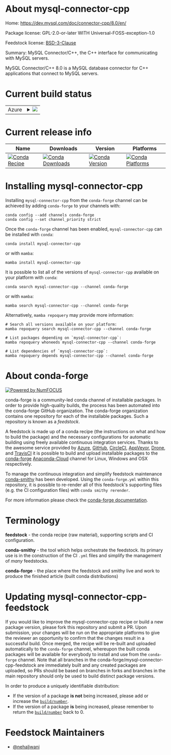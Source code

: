 About mysql-connector-cpp
=========================

Home: https://dev.mysql.com/doc/connector-cpp/8.0/en/

Package license: GPL-2.0-or-later WITH Universal-FOSS-exception-1.0

Feedstock license: [BSD-3-Clause](https://github.com/conda-forge/mysql-connector-cpp-feedstock/blob/main/LICENSE.txt)

Summary: MySQL Connector/C++, the C++ interface for communicating with MySQL servers.

MySQL Connector/C++ 8.0 is a MySQL database connector for C++ applications
that connect to MySQL servers.


Current build status
====================


<table>
    
  <tr>
    <td>Azure</td>
    <td>
      <details>
        <summary>
          <a href="https://dev.azure.com/conda-forge/feedstock-builds/_build/latest?definitionId=8894&branchName=main">
            <img src="https://dev.azure.com/conda-forge/feedstock-builds/_apis/build/status/mysql-connector-cpp-feedstock?branchName=main">
          </a>
        </summary>
        <table>
          <thead><tr><th>Variant</th><th>Status</th></tr></thead>
          <tbody><tr>
              <td>linux_64_openssl1.1.1</td>
              <td>
                <a href="https://dev.azure.com/conda-forge/feedstock-builds/_build/latest?definitionId=8894&branchName=main">
                  <img src="https://dev.azure.com/conda-forge/feedstock-builds/_apis/build/status/mysql-connector-cpp-feedstock?branchName=main&jobName=linux&configuration=linux_64_openssl1.1.1" alt="variant">
                </a>
              </td>
            </tr><tr>
              <td>linux_64_openssl3</td>
              <td>
                <a href="https://dev.azure.com/conda-forge/feedstock-builds/_build/latest?definitionId=8894&branchName=main">
                  <img src="https://dev.azure.com/conda-forge/feedstock-builds/_apis/build/status/mysql-connector-cpp-feedstock?branchName=main&jobName=linux&configuration=linux_64_openssl3" alt="variant">
                </a>
              </td>
            </tr><tr>
              <td>osx_64_openssl1.1.1</td>
              <td>
                <a href="https://dev.azure.com/conda-forge/feedstock-builds/_build/latest?definitionId=8894&branchName=main">
                  <img src="https://dev.azure.com/conda-forge/feedstock-builds/_apis/build/status/mysql-connector-cpp-feedstock?branchName=main&jobName=osx&configuration=osx_64_openssl1.1.1" alt="variant">
                </a>
              </td>
            </tr><tr>
              <td>osx_64_openssl3</td>
              <td>
                <a href="https://dev.azure.com/conda-forge/feedstock-builds/_build/latest?definitionId=8894&branchName=main">
                  <img src="https://dev.azure.com/conda-forge/feedstock-builds/_apis/build/status/mysql-connector-cpp-feedstock?branchName=main&jobName=osx&configuration=osx_64_openssl3" alt="variant">
                </a>
              </td>
            </tr><tr>
              <td>osx_arm64_openssl1.1.1</td>
              <td>
                <a href="https://dev.azure.com/conda-forge/feedstock-builds/_build/latest?definitionId=8894&branchName=main">
                  <img src="https://dev.azure.com/conda-forge/feedstock-builds/_apis/build/status/mysql-connector-cpp-feedstock?branchName=main&jobName=osx&configuration=osx_arm64_openssl1.1.1" alt="variant">
                </a>
              </td>
            </tr><tr>
              <td>osx_arm64_openssl3</td>
              <td>
                <a href="https://dev.azure.com/conda-forge/feedstock-builds/_build/latest?definitionId=8894&branchName=main">
                  <img src="https://dev.azure.com/conda-forge/feedstock-builds/_apis/build/status/mysql-connector-cpp-feedstock?branchName=main&jobName=osx&configuration=osx_arm64_openssl3" alt="variant">
                </a>
              </td>
            </tr><tr>
              <td>win_64_openssl1.1.1</td>
              <td>
                <a href="https://dev.azure.com/conda-forge/feedstock-builds/_build/latest?definitionId=8894&branchName=main">
                  <img src="https://dev.azure.com/conda-forge/feedstock-builds/_apis/build/status/mysql-connector-cpp-feedstock?branchName=main&jobName=win&configuration=win_64_openssl1.1.1" alt="variant">
                </a>
              </td>
            </tr><tr>
              <td>win_64_openssl3</td>
              <td>
                <a href="https://dev.azure.com/conda-forge/feedstock-builds/_build/latest?definitionId=8894&branchName=main">
                  <img src="https://dev.azure.com/conda-forge/feedstock-builds/_apis/build/status/mysql-connector-cpp-feedstock?branchName=main&jobName=win&configuration=win_64_openssl3" alt="variant">
                </a>
              </td>
            </tr>
          </tbody>
        </table>
      </details>
    </td>
  </tr>
</table>

Current release info
====================

| Name | Downloads | Version | Platforms |
| --- | --- | --- | --- |
| [![Conda Recipe](https://img.shields.io/badge/recipe-mysql--connector--cpp-green.svg)](https://anaconda.org/conda-forge/mysql-connector-cpp) | [![Conda Downloads](https://img.shields.io/conda/dn/conda-forge/mysql-connector-cpp.svg)](https://anaconda.org/conda-forge/mysql-connector-cpp) | [![Conda Version](https://img.shields.io/conda/vn/conda-forge/mysql-connector-cpp.svg)](https://anaconda.org/conda-forge/mysql-connector-cpp) | [![Conda Platforms](https://img.shields.io/conda/pn/conda-forge/mysql-connector-cpp.svg)](https://anaconda.org/conda-forge/mysql-connector-cpp) |

Installing mysql-connector-cpp
==============================

Installing `mysql-connector-cpp` from the `conda-forge` channel can be achieved by adding `conda-forge` to your channels with:

```
conda config --add channels conda-forge
conda config --set channel_priority strict
```

Once the `conda-forge` channel has been enabled, `mysql-connector-cpp` can be installed with `conda`:

```
conda install mysql-connector-cpp
```

or with `mamba`:

```
mamba install mysql-connector-cpp
```

It is possible to list all of the versions of `mysql-connector-cpp` available on your platform with `conda`:

```
conda search mysql-connector-cpp --channel conda-forge
```

or with `mamba`:

```
mamba search mysql-connector-cpp --channel conda-forge
```

Alternatively, `mamba repoquery` may provide more information:

```
# Search all versions available on your platform:
mamba repoquery search mysql-connector-cpp --channel conda-forge

# List packages depending on `mysql-connector-cpp`:
mamba repoquery whoneeds mysql-connector-cpp --channel conda-forge

# List dependencies of `mysql-connector-cpp`:
mamba repoquery depends mysql-connector-cpp --channel conda-forge
```


About conda-forge
=================

[![Powered by
NumFOCUS](https://img.shields.io/badge/powered%20by-NumFOCUS-orange.svg?style=flat&colorA=E1523D&colorB=007D8A)](https://numfocus.org)

conda-forge is a community-led conda channel of installable packages.
In order to provide high-quality builds, the process has been automated into the
conda-forge GitHub organization. The conda-forge organization contains one repository
for each of the installable packages. Such a repository is known as a *feedstock*.

A feedstock is made up of a conda recipe (the instructions on what and how to build
the package) and the necessary configurations for automatic building using freely
available continuous integration services. Thanks to the awesome service provided by
[Azure](https://azure.microsoft.com/en-us/services/devops/), [GitHub](https://github.com/),
[CircleCI](https://circleci.com/), [AppVeyor](https://www.appveyor.com/),
[Drone](https://cloud.drone.io/welcome), and [TravisCI](https://travis-ci.com/)
it is possible to build and upload installable packages to the
[conda-forge](https://anaconda.org/conda-forge) [Anaconda-Cloud](https://anaconda.org/)
channel for Linux, Windows and OSX respectively.

To manage the continuous integration and simplify feedstock maintenance
[conda-smithy](https://github.com/conda-forge/conda-smithy) has been developed.
Using the ``conda-forge.yml`` within this repository, it is possible to re-render all of
this feedstock's supporting files (e.g. the CI configuration files) with ``conda smithy rerender``.

For more information please check the [conda-forge documentation](https://conda-forge.org/docs/).

Terminology
===========

**feedstock** - the conda recipe (raw material), supporting scripts and CI configuration.

**conda-smithy** - the tool which helps orchestrate the feedstock.
                   Its primary use is in the construction of the CI ``.yml`` files
                   and simplify the management of *many* feedstocks.

**conda-forge** - the place where the feedstock and smithy live and work to
                  produce the finished article (built conda distributions)


Updating mysql-connector-cpp-feedstock
======================================

If you would like to improve the mysql-connector-cpp recipe or build a new
package version, please fork this repository and submit a PR. Upon submission,
your changes will be run on the appropriate platforms to give the reviewer an
opportunity to confirm that the changes result in a successful build. Once
merged, the recipe will be re-built and uploaded automatically to the
`conda-forge` channel, whereupon the built conda packages will be available for
everybody to install and use from the `conda-forge` channel.
Note that all branches in the conda-forge/mysql-connector-cpp-feedstock are
immediately built and any created packages are uploaded, so PRs should be based
on branches in forks and branches in the main repository should only be used to
build distinct package versions.

In order to produce a uniquely identifiable distribution:
 * If the version of a package **is not** being increased, please add or increase
   the [``build/number``](https://docs.conda.io/projects/conda-build/en/latest/resources/define-metadata.html#build-number-and-string).
 * If the version of a package **is** being increased, please remember to return
   the [``build/number``](https://docs.conda.io/projects/conda-build/en/latest/resources/define-metadata.html#build-number-and-string)
   back to 0.

Feedstock Maintainers
=====================

* [@nehaljwani](https://github.com/nehaljwani/)

